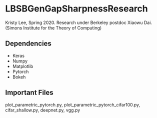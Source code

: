 # LBSBGenGapSharpnessResearch
Kristy Lee, Spring 2020. Research under Berkeley postdoc Xiaowu Dai. (Simons Institute for the Theory of Computing)
## Dependencies 
- Keras
- Numpy
- Matplotlib
- Pytorch
- Bokeh

## Important Files
plot_parametric_pytorch.py, plot_parametric_pytorch_cifar100.py, cifar_shallow.py, deepnet.py, vgg.py

